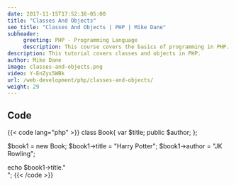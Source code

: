 ```yaml
---
date: 2017-11-15T17:52:38-05:00
title: "Classes And Objects"
seo_title: "Classes And Objects | PHP | Mike Dane"
subheader:
     greeting: PHP - Programming Language
     description: This course covers the basics of programming in PHP. Work your way through the videos and we'll teach you everything you need to know to start your programming journey!
description: This tutorial covers classes and objects in PHP.
author: Mike Dane
image: classes-and-objects.png
video: Y-EnZys5WBk
url: /web-development/php/classes-and-objects/
weight: 29
---
```


## Code

{{< code lang="php" >}}
class Book{
     var $title;
     public $author;
};


$book1 = new Book;
$book1->title = "Harry Potter";
$book1->author = "JK Rowling";

echo $book1->title."<br>";
{{< /code >}}
